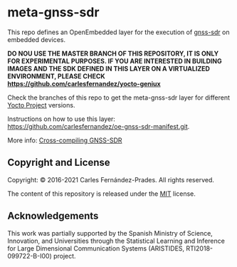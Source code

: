 # meta-gnss-sdr

This repo defines an OpenEmbedded layer for the execution of
[gnss-sdr](https://gnss-sdr.org) on embedded devices.

**DO NOU USE THE MASTER BRANCH OF THIS REPOSITORY, IT IS ONLY FOR
EXPERIMENTAL PURPOSES. IF YOU ARE INTERESTED IN BUILDING IMAGES AND THE SDK
DEFINED IN THIS LAYER ON A VIRTUALIZED ENVIRONMENT, PLEASE CHECK
https://github.com/carlesfernandez/yocto-geniux**

Check the branches of this repo to get the meta-gnss-sdr layer for different
[Yocto Project](https://www.yoctoproject.org/) versions.

Instructions on how to use this layer:
https://github.com/carlesfernandez/oe-gnss-sdr-manifest.git.

More info:
[Cross-compiling GNSS-SDR](https://gnss-sdr.org/docs/tutorials/cross-compiling/)

## Copyright and License

Copyright: &copy; 2016-2021 Carles Fern&aacute;ndez-Prades. All rights reserved.

The content of this repository is released under the [MIT](./COPYING.MIT)
license.

## Acknowledgements

This work was partially supported by the Spanish Ministry of Science,
Innovation, and Universities through the Statistical Learning and Inference for
Large Dimensional Communication Systems (ARISTIDES, RTI2018-099722-B-I00)
project.

